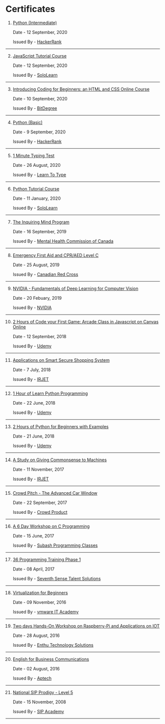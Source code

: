 # Certificates

1. [Python (Intermediate)](https://github.com/Tanu-N-Prabhu/Certificates/blob/main/Certificates%20PDF/Python%20-%20Intermediate%20Sept%202020.png)

    Date - 12 September, 2020
    
    Issued By - [HackerRank](https://www.hackerrank.com/)
---    
 

2. [JavaScript Tutorial Course](https://github.com/Tanu-N-Prabhu/Certificates/blob/main/Certificates%20PDF/JavaScript%20Tutorial%20course%20Sept%202020.pdf)

    Date - 12 September, 2020
    
    Issued By - [SoloLearn](https://www.sololearn.com/)
---    


3. [Introducing Coding for Beginners: an HTML and CSS Online Course](https://github.com/Tanu-N-Prabhu/Certificates/blob/main/Certificates%20PDF/Introducing_Coding_for_Beginners-an_HTML_and_CSS_10Sept2020.pdf)

    Date - 10 September, 2020
    
    Issued By - [BitDegree](https://www.bitdegree.org/)
---    
 

4. [Python (Basic)](https://github.com/Tanu-N-Prabhu/Certificates/blob/main/Certificates%20PDF/Python%20-%20Basic%20Sept%202020.png)

    Date - 9 September, 2020
    
    Issued By - [HackerRank](https://www.hackerrank.com/)
---    
 
 
 5. [1 Minute Typing Test](https://github.com/Tanu-N-Prabhu/Certificates/blob/main/Certificates%20PDF/1%20Minute%20Typing%20Test%20Aug%202020.pdf)

    Date - 26 August, 2020
    
    Issued By - [Learn To Type](https://www.typing.com/)
---    
 
6. [Python Tutorial Course](https://github.com/Tanu-N-Prabhu/Certificates/blob/main/Certificates%20PDF/Python%203%20Tutorial%20course%20Jan%202020.pdf)

     Date - 11 January, 2020
    
     Issued By - [SoloLearn](https://www.sololearn.com/)
---    
  
 
 7. [The Inquiring Mind Program](https://github.com/Tanu-N-Prabhu/Certificates/blob/main/Certificates%20PDF/Mental%20Health%20Sept%202019.pdf)

    Date - 16 September, 2019
    
    Issued By - [Mental Health Commission of Canada](https://www.mentalhealthcommission.ca/English)
---    
 
  8. [Emergency First Aid and CPR/AED Level C](https://github.com/Tanu-N-Prabhu/Certificates/blob/main/Certificates%20PDF/Emergency%20First%20Aid%20August%202019.pdf)
  

     Date - 25 August, 2019
    
     Issued By - [Canadian Red Cross](https://www.redcross.ca/)
---    
 

 9. [NVIDIA - Fundamentals of Deep Learning for Computer Vision](https://github.com/Tanu-N-Prabhu/Certificates/blob/main/Certificates%20PDF/Deep%20Learning%20Institute-Feb%202019.pdf)
  

      Date - 20 Febuary, 2019
    
      Issued By - [NVIDIA](https://www.nvidia.com/en-us/)
---     
 
 
   10. [2 Hours of Code your First Game: Arcade Class in Javascript on Canvas Online](https://github.com/Tanu-N-Prabhu/Certificates/blob/main/Certificates%20PDF/Arcade%20Classic%20Game%20In%20JavaScript%20Sept%202018.pdf)
  

       Date - 12 September, 2018
    
       Issued By - [Udemy](https://www.udemy.com/)
---    

 
 
 11. [Applications on Smart Secure Shopping System](https://github.com/Tanu-N-Prabhu/Certificates/blob/main/Certificates%20PDF/IRJET-Tanu.N.Prabhu%20July%202018.jpg)
  

       Date - 7 July, 2018
    
       Issued By - [IRJET](https://www.irjet.net/)
---     
 
 
 
 
 12. [1 Hour of Learn Python Programming](https://github.com/Tanu-N-Prabhu/Certificates/blob/main/Certificates%20PDF/Arcade%20Classic%20Game%20In%20JavaScript%20Sept%202018.pdf)
  

       Date - 22 June, 2018
    
       Issued By - [Udemy](https://www.udemy.com/)
---     
 
 
 
 13. [2 Hours of Python for Beginners with Examples](https://github.com/Tanu-N-Prabhu/Certificates/blob/main/Certificates%20PDF/2%20Hrs%20Python%20Beginners%20June%202018.pdf)
  

       Date - 21 June, 2018
    
       Issued By - [Udemy](https://www.udemy.com/)
---     
  
  
  
 14. [A Study on Giving Commonsense to Machines](https://github.com/Tanu-N-Prabhu/Certificates/blob/main/Certificates%20PDF/IRJET-Nov%202017.pdf)
  

       Date - 11 November, 2017
    
       Issued By - [IRJET](https://www.irjet.net/)
---     
  
  
 15. [Crowd Pitch - The Advanced Car Window](https://github.com/Tanu-N-Prabhu/Certificates/blob/main/Certificates%20PDF/Advanced%20Car%20Window-Sep%2C%202017.pdf)
  

       Date - 22 September, 2017
    
       Issued By - [Crowd Product](https://crowdproduct.com/)
---     
  
   
 16. [A 6 Day Workshop on C Programming](https://github.com/Tanu-N-Prabhu/Certificates/blob/main/Certificates%20PDF/Cracking%20the%20Programming%20Interview-Subhash-June%202017.pdf)
  

       Date - 15 June, 2017
    
       Issued By - [Subash Programming Classes](https://subhashprogrammingclasses.in/)
---     
  

  17. [36 Programming Training Phase 1](https://github.com/Tanu-N-Prabhu/Certificates/blob/main/Certificates%20PDF/Seventh%20Sense%20Talent%20Solutions-April%202017.pdf)
  

       Date - 08 April, 2017
    
       Issued By - [Seventh Sense Talent Solutions](https://www.seventhsensetalent.com/)
---     
  

  18. [Virtualization for Beginners](https://github.com/Tanu-N-Prabhu/Certificates/blob/main/Certificates%20PDF/VMWare%20Certificate-Nov%202016.pdf)
  

       Date - 09 November, 2016
    
       Issued By - [vmware IT Academy](https://www.vmware.com/ca/company/it-academy.html)
---     
  

  19. [Two days Hands-On Workshop on Raspberry-Pi and Applications on IOT ](https://github.com/Tanu-N-Prabhu/Certificates/blob/main/Certificates%20PDF/Enthu%20Technology%20Solutions-Aug%202016.pdf)
  

       Date - 28 August, 2016
    
       Issued By - [Enthu Technology Solutions](https://www.enthutech.in/)
---     
  

 
  20. [English for Business Communications](https://github.com/Tanu-N-Prabhu/Certificates/blob/main/Certificates%20PDF/Aptech-Aug%202016.pdf)
  

       Date - 02 August, 2016
    
       Issued By - [Aptech](https://www.aptechglobaltraining.com/aptech-english-learning-academy.aspx)
---     
  

 
  21. [National SIP Prodigy - Level 5](https://github.com/Tanu-N-Prabhu/Certificates/blob/main/Certificates%20PDF/SIP-Nov%202008.pdf)
  

       Date - 15 November, 2008
    
       Issued By - [SIP Academy](https://www.sipacademyindia.com/)
---     
  

 
